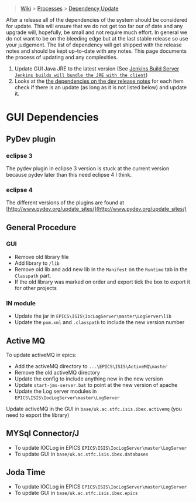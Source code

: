 > [Wiki](Home) > [Processes](Processes) > [Dependency Update](Dependency-updates)

After a release all of the dependencies of the system should be considered for update. This will ensure that we do not get too far our of date and any upgrade will, hopefully, be small and not require much effort. In general we do not want to be on the bleeding edge but at the last stable release so use your judgement. The list of dependency will get shipped with the release notes and should be kept up-to-date with any notes. This page documents the process of updating and any complexities.

1. Update GUI Java JRE to the latest version (See [Jenkins Build Server `Jenkins builds will bundle the JRE with the client`](Jenkins-Build-Server))
2. Looks at the [the dependencies on the dev release notes](https://github.com/ISISComputingGroup/IBEX/wiki/ReleaseNotes_Dev#dependencies) for each item check if there is an update (as long as it is not listed below) and update it.

# GUI Dependencies

## PyDev plugin

### eclipse 3
The pydev plugin in eclipse 3 version is stuck at the current version because pydev later than this need eclipse 4 I think.

### eclipse 4

The different versions of the plugins are found at [http://www.pydev.org/update_sites/](http://www.pydev.org/update_sites/)

## General Procedure

### GUI

  - Remove old library file
  - Add library to `/lib`
  - Remove old lib and add new lib in the `Manifest` on the `Runtime` tab in the `Classpath` part.
  - If the old library was marked on order and export tick the box to export it for other projects

### IN module

  - Update the jar in `EPICS\ISIS\IocLogServer\master\LogServer\lib`
  - Update the `pom.xml` and `.classpath` to include the new version number  

## Active MQ

To update activeMQ in epics:
  - Add the activeMQ directory to `...\EPICS\ISIS\ActiveMQ\master`
  - Remove the old activeMQ directory
  - Update the config to include anything new in the new version
  - Update `start-jms-server.bat` to point at the new version of apache
  - Update the Log server modules in `EPICS\ISIS\IocLogServer\master\LogServer`

Update activeMQ in the GUI in `base/uk.ac.stfc.isis.ibex.activemq` (you need to export the library)

## MYSql Connector/J

- To update IOCLog in EPICS `EPICS\ISIS\IocLogServer\master\LogServer`
- To update GUI in `base/uk.ac.stfc.isis.ibex.databases`

## Joda Time

- To update IOCLog in EPICS `EPICS\ISIS\IocLogServer\master\LogServer`
- To update GUI in `base/uk.ac.stfc.isis.ibex.epics`

